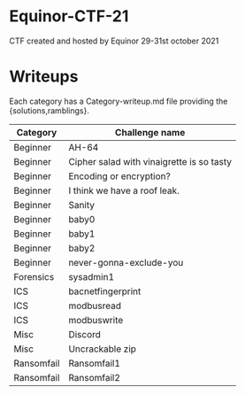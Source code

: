 # Equinor-CTF-21

CTF created and hosted by Equinor 29-31st october 2021



# Writeups

Each category has a Category-writeup.md file providing the {solutions,ramblings}.

| Category |  Challenge name  |  
| -------- | ---------------- | 
| Beginner | AH-64 | 
| Beginner | Cipher salad with vinaigrette is so tasty | 
| Beginner | Encoding or encryption? | 
| Beginner | I think we have a roof leak. | 
| Beginner | Sanity | 
| Beginner | baby0 | 
| Beginner | baby1 | 
| Beginner | baby2 | 
| Beginner | never-gonna-exclude-you | 
| Forensics | sysadmin1 | 
| ICS | bacnetfingerprint | 
| ICS | modbusread | 
| ICS | modbuswrite | 
| Misc | Discord | 
| Misc | Uncrackable zip | 
| Ransomfail | Ransomfail1 | 
| Ransomfail | Ransomfail2 | 
